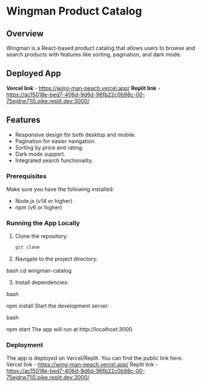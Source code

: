 # Wingman Product Catalog

## Overview
Wingman is a React-based product catalog that allows users to browse and search products with features like sorting, pagination, and dark mode.

## Deployed App
**Vercel link** - https://wing-man-peach.vercel.app/
**Replit link** - https://ac15018e-bed7-406d-9d6d-96fb22c0b98c-00-75ejdrw71j5.pike.replit.dev:3000/

## Features
- Responsive design for both desktop and mobile.
- Pagination for easier navigation.
- Sorting by price and rating.
- Dark mode support.
- Integrated search functionality.



### Prerequisites
Make sure you have the following installed:
- Node.js (v14 or higher)
- npm (v6 or higher)

### Running the App Locally
1. Clone the repository:
   ```bash
   git clone 

2. Navigate to the project directory:

 bash
cd wingman-catalog


3. Install dependencies:

 bash

npm install
Start the development server:

 bash

npm start
The app will run at http://localhost:3000.

### Deployment
The app is deployed on Vercel/Replit. You can find the public link here.
Vercel link - https://wing-man-peach.vercel.app/
Replit link - https://ac15018e-bed7-406d-9d6d-96fb22c0b98c-00-75ejdrw71j5.pike.replit.dev:3000/